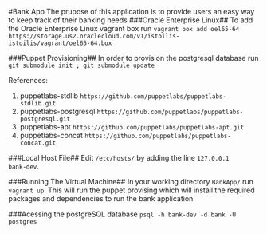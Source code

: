 #Bank App
The prupose of this application is to provide users an easy way to keep track of their banking needs
###Oracle Enterprise Linux##
To add the Oracle Enterprise Linux vagrant box run 
`vagrant box add oel65-64 https://storage.us2.oraclecloud.com/v1/istoilis-istoilis/vagrant/oel65-64.box`

###Puppet Provisioning##
In order to provision the postgresql database run 
`git submodule init ; git submodule update`

References:
1. puppetlabs-stdlib `https://github.com/puppetlabs/puppetlabs-stdlib.git`
2. puppetlabs-postgresql `https://github.com/puppetlabs/puppetlabs-postgresql.git`
3. puppetlabs-apt `https://github.com/puppetlabs/puppetlabs-apt.git`
4. puppetlabs-concat `https://github.com/puppetlabs/puppetlabs-concat.git`

###Local Host File##
Edit `/etc/hosts/` by adding the line `127.0.0.1 	bank-dev`.

###Running The Virtual Machine##
In your working directory `BankApp/` run `vagrant up`. This will run the puppet provising which will install the required packages and dependencies to run the bank application

###Acessing the postgreSQL database
`psql -h bank-dev -d bank -U postgres`